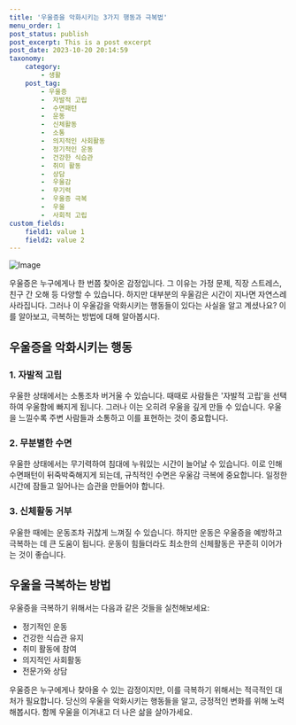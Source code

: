 ```yaml
---
title: '우울증을 악화시키는 3가지 행동과 극복법'
menu_order: 1
post_status: publish
post_excerpt: This is a post excerpt
post_date: 2023-10-20 20:14:59
taxonomy:
    category:
        - 생활
    post_tag:
        - 우울증
        -  자발적 고립
        -  수면패턴
        -  운동
        -  신체활동
        -  소통
        -  의지적인 사회활동
        -  정기적인 운동
        -  건강한 식습관
        -  취미 활동
        -  상담
        -  우울감
        -  무기력
        -  우울증 극복
        -  우울
        -  사회적 고립
custom_fields:
    field1: value 1
    field2: value 2
---
```


![Image](https://imgnews.pstatic.net/image/586/2024/02/07/0000072499_001_20240207070901507.jpg?type=w647)


우울증은 누구에게나 한 번쯤 찾아온 감정입니다. 그 이유는 가정 문제, 직장 스트레스, 친구 간 오해 등 다양할 수 있습니다. 하지만 대부분의 우울감은 시간이 지나면 자연스레 사라집니다. 그러나 이 우울감을 악화시키는 행동들이 있다는 사실을 알고 계셨나요? 이를 알아보고, 극복하는 방법에 대해 알아봅시다.

## 우울증을 악화시키는 행동

### 1. 자발적 고립
우울한 상태에서는 소통조차 버거울 수 있습니다. 때때로 사람들은 '자발적 고립'을 선택하여 우울함에 빠지게 됩니다. 그러나 이는 오히려 우울을 깊게 만들 수 있습니다. 우울을 느낄수록 주변 사람들과 소통하고 이를 표현하는 것이 중요합니다.

### 2. 무분별한 수면
우울한 상태에서는 무기력하여 침대에 누워있는 시간이 늘어날 수 있습니다. 이로 인해 수면패턴이 뒤죽박죽해지게 되는데, 규칙적인 수면은 우울감 극복에 중요합니다. 일정한 시간에 잠들고 일어나는 습관을 만들어야 합니다.

### 3. 신체활동 거부
우울한 때에는 운동조차 귀찮게 느껴질 수 있습니다. 하지만 운동은 우울증을 예방하고 극복하는 데 큰 도움이 됩니다. 운동이 힘들더라도 최소한의 신체활동은 꾸준히 이어가는 것이 좋습니다.

## 우울을 극복하는 방법

우울증을 극복하기 위해서는 다음과 같은 것들을 실천해보세요:

- 정기적인 운동
- 건강한 식습관 유지
- 취미 활동에 참여
- 의지적인 사회활동
- 전문가와 상담

우울증은 누구에게나 찾아올 수 있는 감정이지만, 이를 극복하기 위해서는 적극적인 대처가 필요합니다. 당신의 우울을 악화시키는 행동들을 알고, 긍정적인 변화를 위해 노력해봅시다. 함께 우울을 이겨내고 더 나은 삶을 살아가세요.
